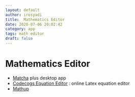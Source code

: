 ```yaml
---
layout: default
author: irosyadi
title:  Mathematics Editor
date: 2020-07-06 20:02:42
category: app
tags: math editor
draft: false
---
```


# Mathematics Editor

- [Matcha](https://www.mathcha.io/) plus desktop app
- [Codecogs Equation Editor](https://www.codecogs.com/latex/eqneditor.php) : online Latex equation editor
- [Mathup](https://runarberg.github.io/mathup/)
